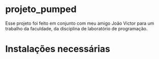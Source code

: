 # projeto_pumped
Esse projeto foi feito em conjunto com meu amigo João Victor para um trabalho da faculdade, da disciplina de laboratório de programação.

# Instalações necessárias
